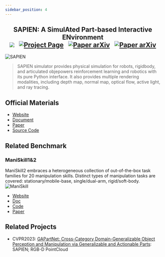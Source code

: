 ```yaml
---
sidebar_position: 4
---
```


<h2 align="center">
  <b>SAPIEN: A SimulAted Part-based Interactive ENvironment</b>

<div align="center">
    <a href="https://sapien.ucsd.edu/" target="_blank"><img src="https://img.shields.io/badge/Website-SAPIEN-red"></img></a>
    &nbsp;
    <a href="https://sapien.ucsd.edu/docs/2.0/index.html" target="_blank"><img src="https://img.shields.io/badge/Doc-SAPIEN-blue" alt="Project Page"></img></a>
    &nbsp;
    <a href="https://arxiv.org/abs/2003.08515" target="_blank"><img src="https://img.shields.io/badge/Paper-arXiv-green" alt="Paper arXiv"></img></a>
    &nbsp;
    <a href="https://github.com/haosulab/SAPIEN" target="_blank"><img src="https://img.shields.io/badge/Source-Code-purple" alt="Paper arXiv"></img></a>
</div>
</h2>

![SAPIEN](/img/simulators/sapien.jpg)
> SAPIEN simulator provides physical simulation for robots, rigidbody, and articulated objepowers reinforcement learning and robotics with its pure Python interface. It also provides multiple rendering modalities, including depth map, normal map, optical flow, active light, and ray tracing.

## Official Materials
- [Website](https://sapien.ucsd.edu/)
- [Document](https://sapien.ucsd.edu/docs/2.0/index.html)
- [Paper](https://arxiv.org/abs/2003.08515)
- [Source Code](https://github.com/haosulab/SAPIEN)


## Related Benchmark

### ManiSkill1&2
ManiSkill2 embraces a heterogeneous collection of out-of-the-box task families for 20 manipulation skills. Distinct types of manipulation tasks are covered: stationary/mobile-base, single/dual-arm, rigid/soft-body.
  ![ManiSkill](/img/simulators/maniskill.jpg)
  - [Website](https://maniskill2.github.io/)
  - [Doc](https://haosulab.github.io/ManiSkill2/)
  - [Code](https://github.com/haosulab/ManiSkill2)
  - [Paper](https://arxiv.org/abs/2302.04659)


## Related Projects
- CVPR2023: [GAPartNet: Cross-Category Domain-Generalizable Object Perception and Manipulation via Generalizable and Actionable Parts](https://github.com/PKU-EPIC/GAPartNet): SAPIEN; RGB-D PointCloud
